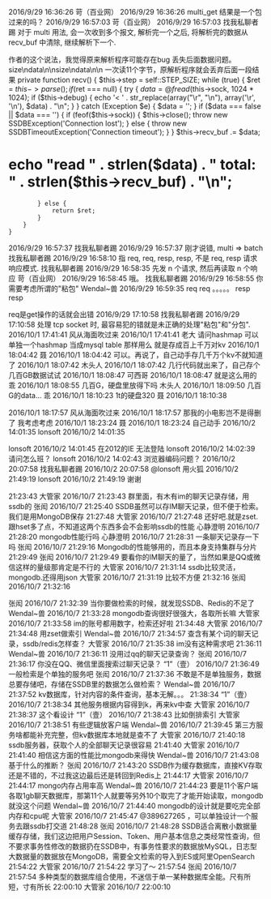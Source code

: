 
2016/9/29 16:36:26
苛（百业网） 2016/9/29 16:36:26
multi_get 结果是一个包过来的吗？
2016/9/29 16:57:03
苛（百业网） 2016/9/29 16:57:03
找我私聊者踢
对于 multi 用法, 会一次收到多个报文, 解析完一个之后, 将解析完的数据从 recv_buf 中清除, 继续解析下一个.

作者的这个说法，我觉得原来解析程序可能存在bug 丢失后面数据问题。
size\ndata\n\nsize\ndata\n\n    一次读11个字节，原解析程序就会丢弃后面一段结果
 private function recv() {
        $this->step = self::STEP_SIZE;
        while (true) {
            $ret = $this->parse();
            if ($ret === null) {
                try {
                    $data = @fread($this->sock, 1024 * 1024);
                    if ($this->debug) {
                        echo '< ' . str_replace(array("\r", "\n"), array('\r', '\n'), $data) . "\n";
                    }
                } catch (Exception $e) {
                    $data = '';
                }
                if ($data === false || $data === '') {
                    if (feof($this->sock)) {
                        $this->close();
                        throw new SSDBException('Connection lost');
                    } else {
                        throw new SSDBTimeoutException('Connection timeout');
                    }
                }
                $this->recv_buf .= $data;
#				echo "read " . strlen($data) . " total: " . strlen($this->recv_buf) . "\n";
            } else {
                return $ret;
            }
        }
    }
2016/9/29 16:57:37
找我私聊者踢 2016/9/29 16:57:37
刚才说错, multi => batch
找我私聊者踢 2016/9/29 16:58:10
指 req, req, resp, resp, 不是 req, resp 请求响应模式.
找我私聊者踢 2016/9/29 16:58:35
先发 n 个请求, 然后再读取 n 个响应
苛（百业网） 2016/9/29 16:58:45
哦。
找我私聊者踢 2016/9/29 16:58:55
你需要考虑所谓的"粘包"
Wendal~兽 2016/9/29 16:59:35
req req 。。。。。 resp resp

req是get操作的话就会出错
2016/9/29 17:10:58
找我私聊者踢 2016/9/29 17:10:58
处理 tcp socket 时, 最容易犯的错就是未正确的处理"粘包"和"分包".
2016/10/1 17:41:41
风从海面吹过来 2016/10/1 17:41:41
老大 请问hashmap 可以单独一个hashmap 当成mysql table  那样用么 就是存成百上千万对kv
2016/10/1 18:04:42
聂 2016/10/1 18:04:42
可以。再说了，自己动手存几千万个kv不就知道了
2016/10/1 18:07:42
木头人 2016/10/1 18:07:42
几行代码就出来了，自己存个几百GB数据试试
2016/10/1 18:08:47
可西哥 2016/10/1 18:08:47
就是这么用的
乖 2016/10/1 18:08:55
几百G，硬盘里放得下吗
木头人 2016/10/1 18:09:50
几百G的data...
乖 2016/10/1 18:10:23
1t的硬盘320
聂 2016/10/1 18:10:38

2016/10/1 18:17:57
风从海面吹过来 2016/10/1 18:17:57
那我的小电影岂不是得删了 我考虑考虑
2016/10/1 18:23:24
聂 2016/10/1 18:23:24
自己动手
2016/10/2 14:01:35
lonsoft 2016/10/2 14:01:35

lonsoft 2016/10/2 14:01:45
在2012的IE 无法登陆
lonsoft 2016/10/2 14:02:39
请问怎么班？
lonsoft 2016/10/2 14:02:43
浏览器编码问题？
2016/10/2 20:07:58
找我私聊者踢 2016/10/2 20:07:58
@lonsoft 用火狐
2016/10/2 21:49:19
lonsoft 2016/10/2 21:49:19
谢谢

21:23:43
大管家 2016/10/7 21:23:43
群里面，有木有im的聊天记录存储，用ssdb的
张闳 2016/10/7 21:25:40
SSDB虽然可以存IM聊天记录，但不便于检索。我们是用MongoDB保存
21:27:48
大管家 2016/10/7 21:27:48
还好吧.就是zset.跟hset多了点，不知道这两个东西多会不会影响ssdb的性能
心静澄明 2016/10/7 21:28:20
mongodb性能行吗
心静澄明 2016/10/7 21:28:31
一条聊天记录存一下吗
张闳 2016/10/7 21:29:16
Mongodb的性能够用的，而且本身支持集群与分片
21:29:49
张闳 2016/10/7 21:29:49
要看你的IM聊天的量了，当然如果是QQ或微信这样的量级那肯定是不行的
大管家 2016/10/7 21:31:14
ssdb比较灵活，mongodb.还得用json
大管家 2016/10/7 21:31:19
比较不方便
21:32:16
张闳 2016/10/7 21:32:16

张闳 2016/10/7 21:32:39
当你要做检索的时候，就发现SSDB、Redis的不足了
Wendal~兽 2016/10/7 21:33:28
mongodb查询很好很强大，各取所长嘛
大管家 2016/10/7 21:33:58
im的账号都用数字，检索还好啦
21:34:48
大管家 2016/10/7 21:34:48
用zset做索引
Wendal~兽 2016/10/7 21:34:57
查含有某个词的聊天记录，ssdb/redis怎样查？
大管家 2016/10/7 21:35:38
im没有这种需求吧
21:36:11
Wendal~兽 2016/10/7 21:36:11
没用过qq的聊天记录查询？
张闳 2016/10/7 21:36:17
你没在QQ、微信里面搜索过聊天记录？
“1”（壹） 2016/10/7 21:36:49
一般检索是个单独的服务吧
张闳 2016/10/7 21:37:36
不敢是不是单独服务，数据总要存储吧，存储在SSDB里的数据怎么做检索？
Wendal~兽 2016/10/7 21:37:52
kv数据库，针对内容的条件查询，基本无解。。。
21:38:34
“1”（壹） 2016/10/7 21:38:34
其他服务根据内容得到k，再来kv中查
大管家 2016/10/7 21:38:37
这个看设计
“1”（壹） 2016/10/7 21:38:43
比如倒排索引
大管家 2016/10/7 21:38:51
有些逻辑放客户端
Wendal~兽 2016/10/7 21:39:45
第三方服务啥都能补充完整，但kv数据库本地就是查不了
大管家 2016/10/7 21:40:18
ssdb服务器，获取个人的全部聊天记录很容易
21:41:40
大管家 2016/10/7 21:41:40
相信这方面的性能比mongodb来得快
Wendal~兽 2016/10/7 21:43:08
基于什么的推断？
张闳 2016/10/7 21:43:20
SSDB作为缓存数据库，直接KV存取还是不错的，不过我这边最后还是转回到Redis上
21:44:17
大管家 2016/10/7 21:44:17
mongo内存占用率高
Wendal~兽 2016/10/7 21:44:23
要是11个客户端各取1gb聊天数据库，那第11个人就要等另外10个取完了才能开始读取，mongodb就没这个问题
Wendal~兽 2016/10/7 21:44:40
mongodb的设计就是要吃完全部内存和cpu呢
大管家 2016/10/7 21:45:47
@389627265 ，可以单独设计一个服务去跟ssdb打交道
21:48:28
张闳 2016/10/7 21:48:28
SSDB适合离散小数据量缓存存储，我们这边把用户Session、Token、用户基本信息之类经常性查询，但不要求事务性修改的数据扔在SSDB中，有事务性要求的数据放MySQL，日志型大数据量的数据放在MongoDB，需要全文检索的导入到ES或阿里OpenSearch
21:54:22
大管家 2016/10/7 21:54:22
学习了～
21:57:54
张闳 2016/10/7 21:57:54
多种类型的数据库组合使用，不迷信于单一某种数据库全能。尺有所短，寸有所长
22:00:10
大管家 2016/10/7 22:00:10

